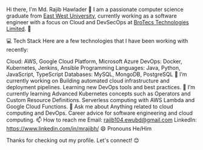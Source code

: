 Hi there, I'm Md. Rajib Hawlader 👋
I am a passionate computer science graduate from <a href="https://ewubd.edu">East West University</a>, currently working as a software engineer with a focus on Cloud and DevSecOps at <a href="https://brotecs.com">BroTecs Technologies Limited</a>. 🚀

💻 Tech Stack
Here are a few technologies that I have been working with recently:

Cloud: AWS, Google Cloud Platform, Microsoft Azure
DevOps: Docker, Kubernetes, Jenkins, Ansible
Programming Languages: Java, Python, JavaScript, TypeScript
Databases: MySQL, MongoDB, PostgreSQL
🔭 I’m currently working on
Building automated cloud infrastructure and deployment pipelines.
Learning new DevOps tools and best practices.
🌱 I’m currently learning
Advanced Kubernetes concepts such as Operators and Custom Resource Definitions.
Serverless computing with AWS Lambda and Google Cloud Functions.
💬 Ask me about
Anything related to cloud computing and DevOps.
Career advice for software engineering and cloud computing.
📫 How to reach me
Email: rajib104.ewubd@gmail.com
LinkedIn: https://www.linkedin.com/in/mrajibh/
😄 Pronouns
He/Him

Thanks for checking out my profile. Let's connect! 😊
